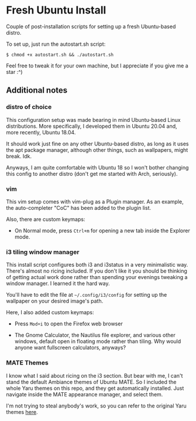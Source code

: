 # Fresh Ubuntu Install

Couple of post-installation scripts for setting up a fresh Ubuntu-based distro.

To set up, just run the autostart.sh script:

```
$ chmod +x autostart.sh && ./autostart.sh
```

Feel free to tweak it for your own machine, but I appreciate if you give me a star :^)

## Additional notes

### distro of choice

This configuration setup was made bearing in mind Ubuntu-based Linux distributions. More specifically, I developed them in Ubuntu 20.04 and, more recently, Ubuntu 18.04.

It should work just fine on any other Ubuntu-based distro, as long as it uses the apt package manager, although other things, such as wallpapers, might break. Idk.

Anyways, I am quite comfortable with Ubuntu 18 so I won't bother changing this config to another distro (don't get me started with Arch, seriously).

### vim

This vim setup comes with vim-plug as a Plugin manager. As an example, the auto-completer "CoC" has been added to the plugin list.

Also, there are custom keymaps:

+ On Normal mode, press `Ctrl+m` for opening a new tab inside the Explorer mode.

### i3 tiling window manager

This install script configures both i3 and i3status in a very minimalistic way. There's almost no ricing included. If you don't like it you should be thinking of getting actual work done rather than spending your evenings tweaking a window manager. I learned it the hard way.

You'll have to edit the file at `~/.config/i3/config` for setting up the wallpaper on your desired image's path.

Here, I also added custom keymaps:

+ Press `Mod+i` to open the Firefox web browser

+ The Gnome Calculator, the Nautilus file explorer, and various other windows, default open in floating mode rather than tiling. Why would anyone want fullscreen calculators, anyways?

### MATE Themes

I know what I said about ricing on the i3 section. But bear with me, I can't stand the default Ambiance themes of Ubuntu MATE. So I included the whole Yaru themes on this repo, and they get automatically installed. Just navigate inside the MATE appearance manager, and select them.

I'm not trying to steal anybody's work, so you can refer to the original Yaru themes [here](https://github.com/ubuntu/yaru).

